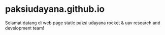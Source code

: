 # paksiudayana.github.io
Selamat datang di web page static paksi udayana rocket & uav research and development team!
